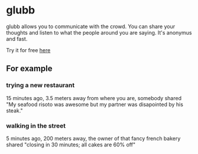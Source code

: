 glubb
=====

glubb allows you to communicate with the crowd. You can share your thoughts and listen to what the people around you are saying. It's anonymus and fast.

Try it for free [here](glubb.meteor.com)


## For example

### trying a new restaurant

15 minutes ago, 3.5 meters away from where you are, somebody shared "My seafood risoto was awesome but my partner was disapointed by his steak."

### walking in the street

5 minutes ago, 200 meters away, the owner of that fancy french bakery shared "closing in 30 minutes; all cakes are 60% off"


